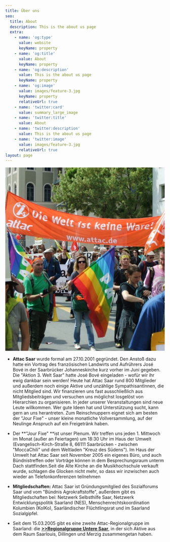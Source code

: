 ```yaml
---
title: Über uns
seo:
  title: About
  description: This is the about us page
  extra:
    - name: 'og:type'
      value: website
      keyName: property
    - name: 'og:title'
      value: About
      keyName: property
    - name: 'og:description'
      value: This is the about us page
      keyName: property
    - name: 'og:image'
      value: images/feature-3.jpg
      keyName: property
      relativeUrl: true
    - name: 'twitter:card'
      value: summary_large_image
    - name: 'twitter:title'
      value: About
    - name: 'twitter:description'
      value: This is the about us page
    - name: 'twitter:image'
      value: images/feature-3.jpg
      relativeUrl: true
layout: page
---
```

![](images/weltkeineware.jpeg)

*   **Attac Saar** wurde formal am 27.10.2001 gegründet. Den Anstoß dazu hatte ein Vortrag des französischen Landwirts und Aufrührers José Bové in der Saarbrücker Johanneskirche kurz vorher im Juni gegeben. Die "Aktion 3. Welt Saar" hatte José Bové eingeladen - wofür wir ihr ewig dankbar sein werden! Heute hat Attac Saar rund 800 Mitglieder und außerdem noch einige Aktive und unzählige SympathisantInnen, die nicht Mitglied sind. Wir finanzieren uns fast ausschließlich aus Mitgliedsbeiträgen und versuchen uns möglichst losgelöst von Hierarchien zu organisieren. In jeder unserer Veranstaltungen sind neue Leute willkommen. Wer gute Ideen hat und Unterstützung sucht, kann gern an uns herantreten. Zum Reinschnuppern eignet sich am besten der "Jour Fixe" - unser kleine monatliche Vollversammlung, auf der Neulinge Anspruch auf ein Freigetränk haben. 

<!---->

*   Der \*\*"Jour Fixe" \*\*ist unser Plenum. Wir treffen uns jeden 1. Mittwoch im Monat (außer an Feiertagen) um 18:30 Uhr im Haus der Umwelt (Evangelisch-Kirch-Straße 8, 66111 Saarbrücken - zwischen "MoccaChili" und dem Weltladen "Kreuz des Südens"). Im Haus der Umwelt hat Attac Saar seit November 2005 ein eigenes Büro, und auch Bündnistreffen oder Vorträge können in dem Besprechungsraum unterm Dach stattfinden.Seit die Alte Kirche an die Musikhochschule verkauft wurde, schlagen die Glocken nicht mehr, so dass wir inzwischen auch wieder an Telefonkonferenzen teilnehmen 

<!---->

*   **Mitgliedschaften:** Attac Saar ist Gründungsmitglied des Sozialforums Saar und vom "Bündnis Agrokraftstoffe", außerdem gibt es Mitgliedschaften bei: Netzwerk Selbsthilfe Saar, Netzwerk Entwicklungspolitik Saarland (NES), Menschenrechtskoordination Kolumbien (KolKo), Saarländischer Flüchtlingsrat und im Saarland Sozialgipfel.

<!---->

*   Seit dem 15.03.2005 gibt es eine zweite Attac-Regionalgruppe im Saarland: die [**>>Regionalgruppe Untere Saar**](http://www.attac-netzwerk.de/untere-saar), in der sich Aktive aus dem Raum Saarlouis, Dillingen und Merzig zusammengetan haben.

